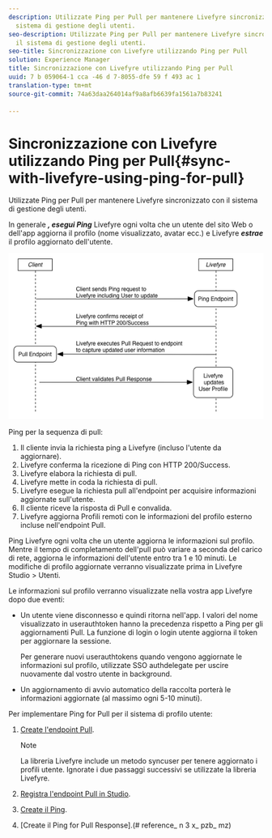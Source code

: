 ```yaml
---
description: Utilizzate Ping per Pull per mantenere Livefyre sincronizzato con il
  sistema di gestione degli utenti.
seo-description: Utilizzate Ping per Pull per mantenere Livefyre sincronizzato con
  il sistema di gestione degli utenti.
seo-title: Sincronizzazione con Livefyre utilizzando Ping per Pull
solution: Experience Manager
title: Sincronizzazione con Livefyre utilizzando Ping per Pull
uuid: 7 b 059064-1 cca -46 d 7-8055-dfe 59 f 493 ac 1
translation-type: tm+mt
source-git-commit: 74a63daa264014af9a8afb6639fa1561a7b83241

---
```



# Sincronizzazione con Livefyre utilizzando Ping per Pull{#sync-with-livefyre-using-ping-for-pull}

Utilizzate Ping per Pull per mantenere Livefyre sincronizzato con il sistema di gestione degli utenti.

In generale ***, esegui Ping*** Livefyre ogni volta che un utente del sito Web o dell'app aggiorna il profilo (nome visualizzato, avatar ecc.) e Livefyre ***estrae*** il profilo aggiornato dell'utente.

![](assets/Ping-for-Pull.png)

Ping per la sequenza di pull:

1. Il cliente invia la richiesta ping a Livefyre (incluso l'utente da aggiornare).
1. Livefyre conferma la ricezione di Ping con HTTP 200/Success.
1. Livefyre elabora la richiesta di pull.
1. Livefyre mette in coda la richiesta di pull.
1. Livefyre esegue la richiesta pull all'endpoint per acquisire informazioni aggiornate sull'utente.
1. Il cliente riceve la risposta di Pull e convalida.
1. Livefyre aggiorna Profili remoti con le informazioni del profilo esterno incluse nell'endpoint Pull.

Ping Livefyre ogni volta che un utente aggiorna le informazioni sul profilo. Mentre il tempo di completamento dell'pull può variare a seconda del carico di rete, aggiorna le informazioni dell'utente entro tra 1 e 10 minuti. Le modifiche di profilo aggiornate verranno visualizzate prima in Livefyre Studio > Utenti.

Le informazioni sul profilo verranno visualizzate nella vostra app Livefyre dopo due eventi:

* Un utente viene disconnesso e quindi ritorna nell'app. I valori del nome visualizzato in userauthtoken hanno la precedenza rispetto a Ping per gli aggiornamenti Pull. La funzione di login o login utente aggiorna il token per aggiornare la sessione.

   Per generare nuovi userauthtokens quando vengono aggiornate le informazioni sul profilo, utilizzate SSO authdelegate per uscire nuovamente dal vostro utente in background.

* Un aggiornamento di avvio automatico della raccolta porterà le informazioni aggiornate (al massimo ogni 5-10 minuti).

Per implementare Ping for Pull per il sistema di profilo utente:

1. [Create l'endpoint Pull](#t_build_the_pull_endpoint).

   >[!NOTE]
   >
   >La libreria Livefyre include un metodo syncuser per tenere aggiornato i profili utente. Ignorate i due passaggi successivi se utilizzate la libreria Livefyre.

1. [Registra l'endpoint Pull in Studio](#register_the_endpoint_with_studio).
1. [Create il Ping](#t_build_the_ping).
1. [Create il Ping for Pull Response].(# reference_ n 3 x_ pzb_ mz)
